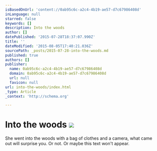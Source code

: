 ```yaml
---
isBasedOnUrl: 'content://0ab95c6c-a2c4-4b19-ae57-d7c67986408d'
inLanguage: null
starred: false
keywords: []
description: Into the woods
author: []
datePublished: '2015-07-28T18:37:07.990Z'
title: ''
dateModified: '2015-08-05T17:40:21.036Z'
sourcePath: _posts/2015-07-28-into-the-woods.md
published: true
authors: []
publisher:
  name: 0ab95c6c-a2c4-4b19-ae57-d7c67986408d
  domain: 0ab95c6c-a2c4-4b19-ae57-d7c67986408d
  url: null
  favicon: null
url: into-the-woods/index.html
_type: Article
_context: 'http://schema.org'

---
```

# Into the woods ![](https://the-grid-user-content.s3-us-west-2.amazonaws.com/7a7eb377-cbe1-4bea-8d55-47438bd73a8b.png)

She went into the woods with a bag of clothes and a camera, what came out will surprise you. Or not. Or maybe this text won't appear.